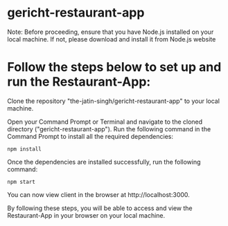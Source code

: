 # gericht-restaurant-app

Note: Before proceeding, ensure that you have Node.js installed on your local machine. If not, please download and install it from Node.js website

# Follow the steps below to set up and run the Restaurant-App:

Clone the repository "the-jatin-singh/gericht-restaurant-app" to your local machine.

Open your Command Prompt or Terminal and navigate to the cloned directory ("gericht-restaurant-app").
Run the following command in the Command Prompt to install all the required dependencies:
```
npm install
```
Once the dependencies are installed successfully, run the following command:
```
npm start
```
You can now view client in the browser at http://localhost:3000.

By following these steps, you will be able to access and view the Restaurant-App in your browser on your local machine.
